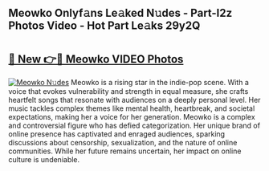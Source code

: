 ## Meowko Onlyf𝚊ns Le𝚊ked N𝚞des - Part-I2z Photos Video - Hot Part Le𝚊ks 29y2Q

# <h2><a href="http://ab12836.deff.icu/?id=Meowko">🔗 New 👉🔴 Meowko VIDEO Photos</a></h2>

[![Meowko N𝚞des](https://i.imgur.com/rIISA9y.gif)](http://ab12836.deff.icu/?id=Meowko)
Meowko is a rising star in the indie-pop scene. With a voice that evokes vulnerability and strength in equal measure, she crafts heartfelt songs that resonate with audiences on a deeply personal level. Her music tackles complex themes like mental health, heartbreak, and societal expectations, making her a voice for her generation. Meowko is a complex and controversial figure who has defied categorization. Her unique brand of online presence has captivated and enraged audiences, sparking discussions about censorship, sexualization, and the nature of online communities. While her future remains uncertain, her impact on online culture is undeniable.
